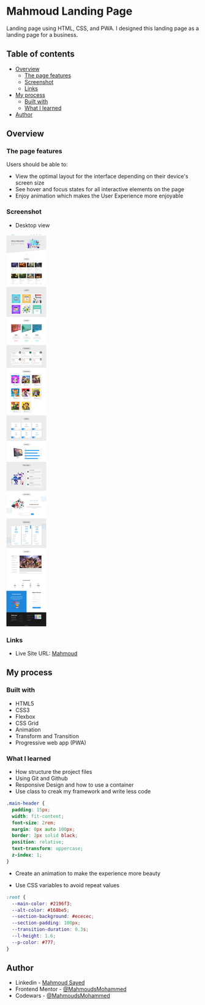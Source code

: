 # Mahmoud Landing Page

Landing page using HTML, CSS, and PWA. I designed this landing page as a landing page for a business.

## Table of contents

- [Overview](#overview)
  - [The page features](#the-page-features)
  - [Screenshot](#screenshot)
  - [Links](#links)
- [My process](#my-process)
  - [Built with](#built-with)
  - [What I learned](#what-i-learned)
- [Author](#author)

## Overview

### The page features

Users should be able to:

- View the optimal layout for the interface depending on their device's screen size
- See hover and focus states for all interactive elements on the page
- Enjoy animation which makes the User Experience more enjoyable

### Screenshot

- Desktop view

![](Media/screen.jpeg)

### Links

- Live Site URL: [Mahmoud](https://mahmoudsmohammed.github.io/Business-Landing-Page/)

## My process

### Built with

- HTML5
- CSS3
- Flexbox
- CSS Grid
- Animation
- Transform and Transition
- Progressive web app (PWA)

### What I learned

- How structure the project files
- Using Git and Github
- Responsive Design and how to use a container
- Use class to creak my framework and write less code

```css
.main-header {
  padding: 15px;
  width: fit-content;
  font-size: 2rem;
  margin: 0px auto 100px;
  border: 2px solid black;
  position: relative;
  text-transform: uppercase;
  z-index: 1;
}
```

- Create an animation to make the experience more beauty

- Use CSS variables to avoid repeat values

```css
:root {
  --main-color: #2196f3;
  --alt-color: #168be5;
  --section-background: #ececec;
  --section-padding: 100px;
  --transition-duration: 0.3s;
  --l-height: 1.6;
  --p-color: #777;
}
```

## Author

- Linkedin - [Mahmoud Sayed](https://www.linkedin.com/in/mahmoud-sayed-b85536217/)
- Frontend Mentor - [@MahmoudsMohammed](https://www.frontendmentor.io/profile/MahmoudsMohammed)
- Codewars - [@MahmoudsMohammed](https://www.codewars.com/users/MahmoudsMohammed)
